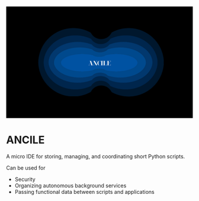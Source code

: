 ![logo](img.png)

# ANCILE

A micro IDE for storing, managing, and coordinating short Python scripts.

Can be used for
* Security
* Organizing autonomous background services
* Passing functional data between scripts and applications
